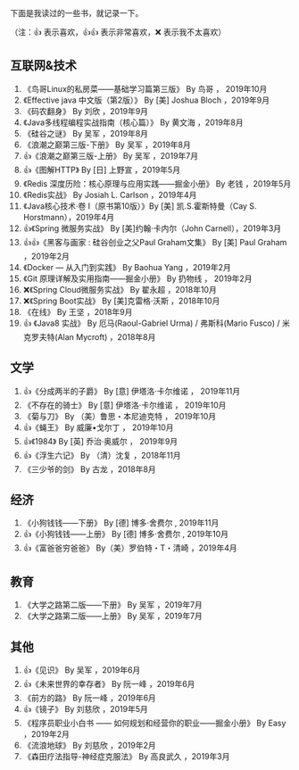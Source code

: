 下面是我读过的一些书，就记录一下。

（注：👍 表示喜欢，👍👍 表示非常喜欢，❌ 表示我不太喜欢）

## 互联网&技术

1. 《鸟哥Linux的私房菜——基础学习篇第三版》 By 鸟哥 ， 2019年10月
2. 《Effective java 中文版（第2版）》 By [美] Joshua Bloch ，2019年9月
3. 《码农翻身》 By 刘欣 ，2019年9月
4. 《Java多线程编程实战指南（核心篇）》 By 黄文海 ，2019年8月
5. 《硅谷之谜》 By 吴军 ，2019年8月
6. 《浪潮之巅第三版-下册》 By 吴军 ，2019年8月
7. 👍《浪潮之巅第三版-上册》 By 吴军 ，2019年7月
8. 👍《图解HTTP》 By [日] 上野宣 ，2019年5月
9. 《Redis 深度历险：核心原理与应用实践——掘金小册》 By 老钱 ，2019年5月 
10. 《Redis实战》 By Josiah L. Carlson ，2019年4月
11. 《Java核心技术·卷 I（原书第10版）》By [美] 凯.S.霍斯特曼（Cay S. Horstmann），2019年4月
12. 👍《Spring 微服务实战》 By [美]约翰·卡内尔（John Carnell），2019年3月
13. 👍👍《黑客与画家 : 硅谷创业之父Paul Graham文集》 By [美] Paul Graham ，2019年2月
14. 《Docker — 从入门到实践》 By Baohua Yang ，2019年2月
15. 《Git 原理详解及实用指南——掘金小册》 By 扔物线 ， 2019年2月
16. ❌《Spring Cloud微服务实战》 By 翟永超 ，2018年10月
17. ❌《Spring Boot实战》 By [美]克雷格·沃斯 ，2018年10月
18. 《在线》 By 王坚 ，2018年9月
19. 👍 《Java8 实战》 By 厄马(Raoul-Gabriel Urma) / 弗斯科(Mario Fusco) / 米克罗夫特(Alan Mycroft) ，2018年8月

## 文学

1. 👍《分成两半的子爵》 By [意] 伊塔洛·卡尔维诺 ， 2019年11月
2. 《不存在的骑士》 By [意] 伊塔洛·卡尔维诺 ， 2019年10月
3. 《菊与刀》 By （美）鲁思・本尼迪克特 ， 2019年10月
4. 👍《蝇王》 By 威廉•戈尔丁 ， 2019年10月
5. 👍《1984》 By [英] 乔治·奥威尔 ， 2019年9月
6. 👍《浮生六记》 By （清）沈复 ，2018年11月
7. 《三少爷的剑》 By 古龙 ，2018年8月

## 经济

1. 《小狗钱钱——下册》 By [德] 博多·舍费尔 , 2019年11月
2. 👍《小狗钱钱——上册》 By [德] 博多·舍费尔 , 2019年10月
3. 👍《富爸爸穷爸爸》 By（美）罗伯特・T・清崎 ，2019年4月

## 教育

1. 《大学之路第二版——下册》 By 吴军 ，2019年7月
2. 《大学之路第二版——上册》 By 吴军 ，2019年7月

## 其他

1. 👍《见识》 By 吴军 ，2019年6月
2. 👍《未来世界的幸存者》 By 阮一峰 ，2019年6月
3. 《前方的路》 By 阮一峰 ，2019年6月
4. 👍《镜子》 By 刘慈欣 ，2019年5月
5. 《程序员职业小白书 —— 如何规划和经营你的职业——掘金小册》 By Easy ，2019年2月
6. 《流浪地球》 By 刘慈欣 ，2019年2月
7. 《森田疗法指导-神经症克服法》 By 高良武久 ，2019年3月
